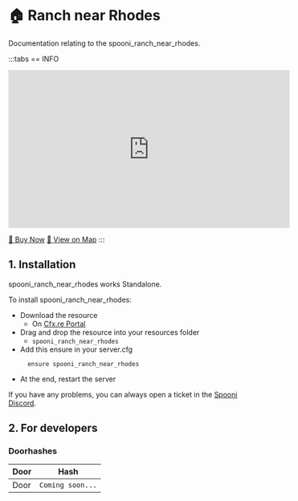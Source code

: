 # 🏠 Ranch near Rhodes
Documentation relating to the spooni_ranch_near_rhodes.

:::tabs
== INFO
<iframe width="560" height="315" src="https://www.youtube.com/embed/g9n7Ta7F0sU?si=LlDzwu1EpU3sNkr0" frameborder="0" allow="accelerometer; autoplay; clipboard-write; encrypted-media; gyroscope; picture-in-picture; web-share" referrerpolicy="strict-origin-when-cross-origin" allowfullscreen></iframe>

<a href="https://spooni-mapping.tebex.io/package/6738332" class="button-buy">🛒 Buy Now</a>
<a href="https://spooni.de/rdr2/?m=house181" class="button-map">📍 View on Map</a>
:::

## 1. Installation
spooni_ranch_near_rhodes works Standalone.  

To install spooni_ranch_near_rhodes:
- Download the resource
  - On [Cfx.re Portal](https://portal.cfx.re/)
- Drag and drop the resource into your resources folder
  - `spooni_ranch_near_rhodes`
- Add this ensure in your server.cfg
  ```
    ensure spooni_ranch_near_rhodes
  ```
- At the end, restart the server

If you have any problems, you can always open a ticket in the [Spooni Discord](https://discord.gg/spooni).

## 2. For developers
### Doorhashes
| Door                      | Hash
|---------------------------|----------------------------------------------------------------------------------|
| Door                      | `Coming soon...`
